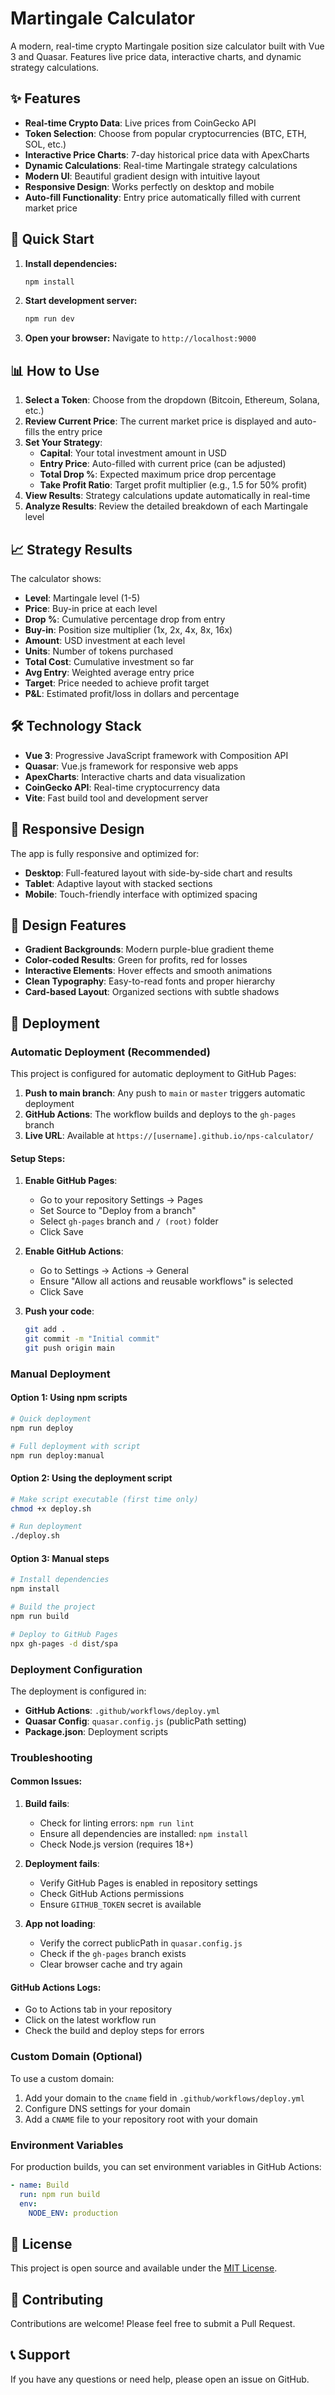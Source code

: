 # Martingale Calculator

A modern, real-time crypto Martingale position size calculator built with Vue 3 and Quasar. Features live price data, interactive charts, and dynamic strategy calculations.

## ✨ Features

- **Real-time Crypto Data**: Live prices from CoinGecko API
- **Token Selection**: Choose from popular cryptocurrencies (BTC, ETH, SOL, etc.)
- **Interactive Price Charts**: 7-day historical price data with ApexCharts
- **Dynamic Calculations**: Real-time Martingale strategy calculations
- **Modern UI**: Beautiful gradient design with intuitive layout
- **Responsive Design**: Works perfectly on desktop and mobile
- **Auto-fill Functionality**: Entry price automatically filled with current market price

## 🚀 Quick Start

1. **Install dependencies:**

   ```bash
   npm install
   ```

2. **Start development server:**

   ```bash
   npm run dev
   ```

3. **Open your browser:**
   Navigate to `http://localhost:9000`

## 📊 How to Use

1. **Select a Token**: Choose from the dropdown (Bitcoin, Ethereum, Solana, etc.)
2. **Review Current Price**: The current market price is displayed and auto-fills the entry price
3. **Set Your Strategy**:
   - **Capital**: Your total investment amount in USD
   - **Entry Price**: Auto-filled with current price (can be adjusted)
   - **Total Drop %**: Expected maximum price drop percentage
   - **Take Profit Ratio**: Target profit multiplier (e.g., 1.5 for 50% profit)
4. **View Results**: Strategy calculations update automatically in real-time
5. **Analyze Results**: Review the detailed breakdown of each Martingale level

## 📈 Strategy Results

The calculator shows:

- **Level**: Martingale level (1-5)
- **Price**: Buy-in price at each level
- **Drop %**: Cumulative percentage drop from entry
- **Buy-in**: Position size multiplier (1x, 2x, 4x, 8x, 16x)
- **Amount**: USD investment at each level
- **Units**: Number of tokens purchased
- **Total Cost**: Cumulative investment so far
- **Avg Entry**: Weighted average entry price
- **Target**: Price needed to achieve profit target
- **P&L**: Estimated profit/loss in dollars and percentage

## 🛠 Technology Stack

- **Vue 3**: Progressive JavaScript framework with Composition API
- **Quasar**: Vue.js framework for responsive web apps
- **ApexCharts**: Interactive charts and data visualization
- **CoinGecko API**: Real-time cryptocurrency data
- **Vite**: Fast build tool and development server

## 📱 Responsive Design

The app is fully responsive and optimized for:

- **Desktop**: Full-featured layout with side-by-side chart and results
- **Tablet**: Adaptive layout with stacked sections
- **Mobile**: Touch-friendly interface with optimized spacing

## 🎨 Design Features

- **Gradient Backgrounds**: Modern purple-blue gradient theme
- **Color-coded Results**: Green for profits, red for losses
- **Interactive Elements**: Hover effects and smooth animations
- **Clean Typography**: Easy-to-read fonts and proper hierarchy
- **Card-based Layout**: Organized sections with subtle shadows

## 🚀 Deployment

### Automatic Deployment (Recommended)

This project is configured for automatic deployment to GitHub Pages:

1. **Push to main branch**: Any push to `main` or `master` triggers automatic deployment
2. **GitHub Actions**: The workflow builds and deploys to the `gh-pages` branch
3. **Live URL**: Available at `https://[username].github.io/nps-calculator/`

#### Setup Steps:

1. **Enable GitHub Pages**:
   - Go to your repository Settings → Pages
   - Set Source to "Deploy from a branch"
   - Select `gh-pages` branch and `/ (root)` folder
   - Click Save

2. **Enable GitHub Actions**:
   - Go to Settings → Actions → General
   - Ensure "Allow all actions and reusable workflows" is selected
   - Click Save

3. **Push your code**:
   ```bash
   git add .
   git commit -m "Initial commit"
   git push origin main
   ```

### Manual Deployment

#### Option 1: Using npm scripts

```bash
# Quick deployment
npm run deploy

# Full deployment with script
npm run deploy:manual
```

#### Option 2: Using the deployment script

```bash
# Make script executable (first time only)
chmod +x deploy.sh

# Run deployment
./deploy.sh
```

#### Option 3: Manual steps

```bash
# Install dependencies
npm install

# Build the project
npm run build

# Deploy to GitHub Pages
npx gh-pages -d dist/spa
```

### Deployment Configuration

The deployment is configured in:

- **GitHub Actions**: `.github/workflows/deploy.yml`
- **Quasar Config**: `quasar.config.js` (publicPath setting)
- **Package.json**: Deployment scripts

### Troubleshooting

#### Common Issues:

1. **Build fails**:
   - Check for linting errors: `npm run lint`
   - Ensure all dependencies are installed: `npm install`
   - Check Node.js version (requires 18+)

2. **Deployment fails**:
   - Verify GitHub Pages is enabled in repository settings
   - Check GitHub Actions permissions
   - Ensure `GITHUB_TOKEN` secret is available

3. **App not loading**:
   - Verify the correct publicPath in `quasar.config.js`
   - Check if the `gh-pages` branch exists
   - Clear browser cache and try again

#### GitHub Actions Logs:

- Go to Actions tab in your repository
- Click on the latest workflow run
- Check the build and deploy steps for errors

### Custom Domain (Optional)

To use a custom domain:

1. Add your domain to the `cname` field in `.github/workflows/deploy.yml`
2. Configure DNS settings for your domain
3. Add a `CNAME` file to your repository root with your domain

### Environment Variables

For production builds, you can set environment variables in GitHub Actions:

```yaml
- name: Build
  run: npm run build
  env:
    NODE_ENV: production
```

## 📄 License

This project is open source and available under the [MIT License](LICENSE).

## 🤝 Contributing

Contributions are welcome! Please feel free to submit a Pull Request.

## 📞 Support

If you have any questions or need help, please open an issue on GitHub.
